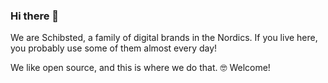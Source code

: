 ### Hi there 👋

We are Schibsted, a family of digital brands in the Nordics. If you live here,
you probably use some of them almost every day!

We like open source, and this is where we do that. 🤓 Welcome!
